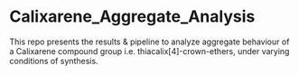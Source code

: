 # Calixarene_Aggregate_Analysis
This repo presents the results &amp; pipeline to analyze aggregate behaviour of a Calixarene compound group i.e. thiacalix[4]-crown-ethers, under varying conditions of synthesis. 
